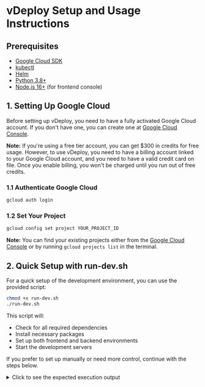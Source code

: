 # vDeploy Setup and Usage Instructions

## Prerequisites

- [Google Cloud SDK](https://cloud.google.com/sdk/docs/install)
- [kubectl](https://kubernetes.io/docs/tasks/tools/install-kubectl/)
- [Helm](https://helm.sh/docs/intro/install/)
- [Python 3.8+](https://www.python.org/downloads/)
- [Node.js 16+](https://nodejs.org/) (for frontend console)

## 1. Setting Up Google Cloud

Before setting up vDeploy, you need to have a fully activated Google Cloud account. If you don't have one, you can create one at [Google Cloud Console](https://console.cloud.google.com/).

**Note:** If you're using a free tier account, you can get $300 in credits for free usage. However, to use vDeploy, you need to have a billing account linked to your Google Cloud account, and you need to have a valid credit card on file. Once you enable billing, you won't be charged until you run out of free credits.

### 1.1 Authenticate Google Cloud

```bash
gcloud auth login
```

### 1.2 Set Your Project

```bash
gcloud config set project YOUR_PROJECT_ID
```

**Note:** You can find your existing projects either from the [Google Cloud Console](https://console.cloud.google.com/) or by running `gcloud projects list` in the terminal.

## 2. Quick Setup with run-dev.sh

For a quick setup of the development environment, you can use the provided script:

```bash
chmod +x run-dev.sh
./run-dev.sh
```

This script will:

- Check for all required dependencies
- Install necessary packages
- Set up both frontend and backend environments
- Start the development servers

If you prefer to set up manually or need more control, continue with the steps below.

<details>
  <summary>Click to see the expected execution output</summary>

    ```shell
    $ ./run-dev.sh
    === vDeploy Development Environment Setup ===
    Checking required tools...
    ✓ Python 3.13 found
    ✓ pip3 found
    ✓ Node.js 19.9.0 found
    ✓ npm found
    ✓ Google Cloud SDK found
    ✓ Google Cloud authentication active
    ✓ Google Cloud project set to: cmpe492-452009
    ✓ kubectl found
    ✓ Helm found
    Installing backend dependencies...
    Creating Python virtual environment...
    Installing Python dependencies from requirements.txt...
    ....
    Installing collected packages: durationpy, websockets, websocket-client, urllib3, typing-extensions, sniffio, six, PyYAML, python-multipart, pyasn1, oauthlib, idna, h11, click, charset-normalizer, certifi, cachetools, annotated-types, uvicorn, typing-inspection, rsa, requests, python-dateutil, pydantic-core, pyasn1-modules, httpcore, anyio, starlette, requests-oauthlib, pydantic, httpx, google-auth, kubernetes, fastapi
    Successfully installed PyYAML-6.0.2 annotated-types-0.7.0 anyio-4.9.0 cachetools-5.5.2 certifi-2025.4.26 charset-normalizer-3.4.2 click-8.2.0 durationpy-0.9 fastapi-0.115.12 google-auth-2.40.1 h11-0.16.0 httpcore-1.0.9 httpx-0.28.1 idna-3.10 kubernetes-32.0.1 oauthlib-3.2.2 pyasn1-0.6.1 pyasn1-modules-0.4.2 pydantic-2.11.4 pydantic-core-2.33.2 python-dateutil-2.9.0.post0 python-multipart-0.0.20 requests-2.32.3 requests-oauthlib-2.0.0 rsa-4.9.1 six-1.17.0 sniffio-1.3.1 starlette-0.46.2 typing-extensions-4.13.2 typing-inspection-0.4.0 urllib3-2.4.0 uvicorn-0.34.2 websocket-client-1.8.0 websockets-15.0.1
    ...
    Installing frontend dependencies...
    ✓ Frontend dependencies already installed
    Setup complete! Starting services...
    Starting backend service...
    Starting frontend service...
    Both services are running!
    Backend: http://localhost:8000
    Frontend: http://localhost:5173
    Press Ctrl+C to stop all services
    INFO:     Will watch for changes in these directories: ['/Users/fahreddinozcan/Desktop/2024-2025/cmpe492/cmpe492-gen-ai/platform/backend']
    INFO:     Uvicorn running on http://0.0.0.0:8000 (Press CTRL+C to quit)
    INFO:     Started reloader process [23515] using StatReload

    > dev
    > react-router dev

    ```

</details>

